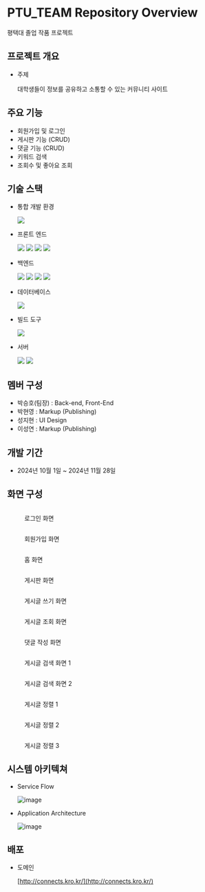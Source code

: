 # PTU\_TEAM Repository Overview

평택대 졸업 작품 프로젝트

## 프로젝트 개요

*   주제

    대학생들이 정보를 공유하고 소통할 수 있는 커뮤니티 사이트

## 주요 기능

* 회원가입 및 로그인
* 게시판 기능 (CRUD)
* 댓글 기능 (CRUD)
* 키워드 검색
* 조회수 및 좋아요 조회

## 기술 스택

*   통합 개발 환경

    ![](https://img.shields.io/badge/IntelliJ-0071C5?style=for-the-badge\&logo=intellijidea\&logoColor=white)
*   프론트 엔드

    ![](https://img.shields.io/badge/HTML-E34F26?style=for-the-badge\&logo=html5\&logoColor=white) ![](https://img.shields.io/badge/CSS-1572B6?style=for-the-badge\&logo=css3\&logoColor=white) ![](https://img.shields.io/badge/Javascript-F7DF1E?style=for-the-badge\&logo=javascript\&logoColor=white) ![](https://img.shields.io/badge/Bootstrap-7952B3?style=for-the-badge\&logo=Bootstrap\&logoColor=white)
*   백엔드

    ![](https://img.shields.io/badge/Spring-6DB33F?style=for-the-badge\&logo=Spring\&logoColor=white) ![](https://github.com/img.shields.io/badge/Spring%20Boot-6DB33F?style=for-the-badge\&logo=springboot\&logoColor=white) ![](https://github.com/img.shields.io/badge/Spring%20Security-6DB33F?style=for-the-badge\&logo=springsecurity\&logoColor=white) ![](https://img.shields.io/badge/Thymeleaf-005F0F?style=for-the-badge\&logo=thymeleaf\&logoColor=white)
*   데이터베이스

    ![](https://img.shields.io/badge/Mysql-4479A1?style=for-the-badge\&logo=mysql\&logoColor=white)
*   빌드 도구

    ![](https://img.shields.io/badge/Gradle-02303A?style=for-the-badge\&logo=gradle\&logoColor=white)
*   서버

    ![](https://img.shields.io/badge/ubuntu-E95420?style=for-the-badge\&logo=ubuntu\&logoColor=white) ![](https://img.shields.io/badge/jenkins-D24939?style=for-the-badge\&logo=jenkins\&logoColor=white)

## 멤버 구성

* 박승호(팀장) : Back-end, Front-End
* 박현영 : Markup (Publishing)
* 성지현 : UI Design
* 이성연 : Markup (Publishing)

## 개발 기간

* 2024년 10월 1일 \~ 2024년 11월 28일

## 화면 구성

<figure><img src=".gitbook/assets/image.png" alt=""><figcaption><p>로그인 화면</p></figcaption></figure>

<figure><img src=".gitbook/assets/image (1).png" alt=""><figcaption><p>회원가입 화면</p></figcaption></figure>

<figure><img src=".gitbook/assets/image (2).png" alt=""><figcaption><p>홈 화면</p></figcaption></figure>

<figure><img src=".gitbook/assets/image (3).png" alt=""><figcaption><p>게시판 화면</p></figcaption></figure>

<figure><img src=".gitbook/assets/image (4).png" alt=""><figcaption><p>게시글 쓰기 화면</p></figcaption></figure>

<figure><img src=".gitbook/assets/image (5).png" alt=""><figcaption><p>게시글 조회 화면</p></figcaption></figure>

<figure><img src=".gitbook/assets/image (6).png" alt=""><figcaption><p>댓글 작성 화면</p></figcaption></figure>

<figure><img src=".gitbook/assets/image (7).png" alt=""><figcaption><p>게시글 검색 화면 1</p></figcaption></figure>

<figure><img src=".gitbook/assets/image (8).png" alt=""><figcaption><p>게시글 검색 화면 2</p></figcaption></figure>

<figure><img src=".gitbook/assets/image (9).png" alt=""><figcaption><p>게시글 정렬 1</p></figcaption></figure>

<figure><img src=".gitbook/assets/image (10).png" alt=""><figcaption><p>게시글 정렬 2</p></figcaption></figure>

<figure><img src=".gitbook/assets/image (11).png" alt=""><figcaption><p>게시글 정렬 3</p></figcaption></figure>

## 시스템 아키텍쳐

*   Service Flow

    ![image](https://github.com/user-attachments/assets/5ff6aa18-f223-4851-a76a-d440ef0b7a90)
*   Application Architecture

    ![image](https://github.com/user-attachments/assets/c7f97ea6-ce25-4601-80f9-cf326bd183b2)

## 배포

*   도메인

    [http://connects.kro.kr/](http://connects.kro.kr/)




</details>
